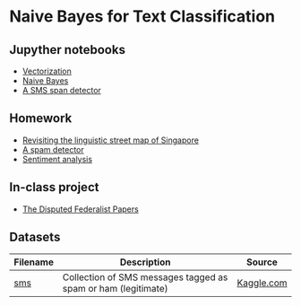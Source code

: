 # Naive Bayes for Text Classification

## Jupyther notebooks

- [Vectorization]()
- [Naive Bayes]()
- [A SMS span detector]()
 

## Homework 
- [Revisiting the linguistic street map of Singapore]()
- [A spam detector]()
- [Sentiment analysis]()

## In-class project 
- [The Disputed Federalist Papers]()

## Datasets

Filename | Description |  Source
--- | --- |  --- 
[sms](https://raw.githubusercontent.com/um-perez-alvaro/Data-Science-Practice/master/Data/sms.tsv.txt) | Collection of SMS messages tagged as spam or ham (legitimate) | [Kaggle.com](https://www.kaggle.com/uciml/sms-spam-collection-dataset)

